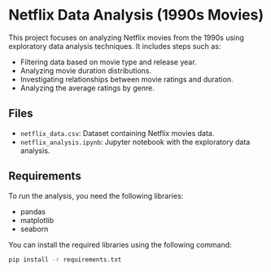 # Netflix Data Analysis (1990s Movies)

This project focuses on analyzing Netflix movies from the 1990s using exploratory data analysis techniques. It includes steps such as:
- Filtering data based on movie type and release year.
- Analyzing movie duration distributions.
- Investigating relationships between movie ratings and duration.
- Analyzing the average ratings by genre.

## Files
- `netflix_data.csv`: Dataset containing Netflix movies data.
- `netflix_analysis.ipynb`: Jupyter notebook with the exploratory data analysis.

## Requirements
To run the analysis, you need the following libraries:
- pandas
- matplotlib
- seaborn

You can install the required libraries using the following command:
```bash
pip install -r requirements.txt

